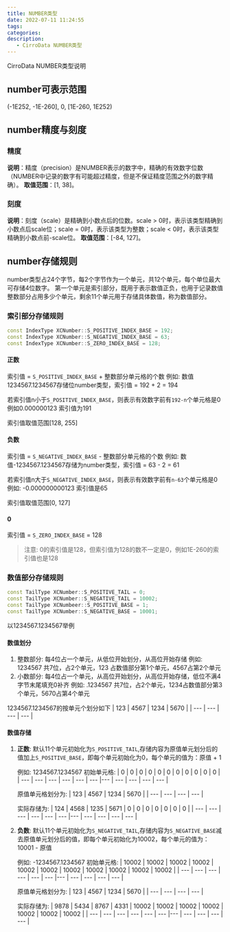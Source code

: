 ```yaml
---
title: NUMBER类型
date: 2022-07-11 11:24:55
tags:
categories:
description:
   - CirroData NUMBER类型
---
```


CirroData NUMBER类型说明

<!-- more -->

## number可表示范围
   (-1E252, -1E-260], 0, [1E-260, 1E252)

## number精度与刻度

### 精度

**说明**：精度（precision）是NUMBER表示的数字中，精确的有效数字位数（NUMBER中记录的数字有可能超过精度，但是不保证精度范围之外的数字精确）。
**取值范围**：[1, 38]。

### 刻度

**说明**：刻度（scale）是精确到小数点后的位数。scale > 0时，表示该类型精确到小数点后scale位；scale = 0时，表示该类型为整数；scale < 0时，表示该类型精确到小数点前-scale位。
**取值范围**：[-84, 127]。


## number存储规则

number类型占24个字节，每2个字节作为一个单元，共12个单元，每个单位最大可存储4位数字。
第一个单元是索引部分，既用于表示数值正负，也用于记录数值整数部分占用多少个单元，剩余11个单元用于存储具体数值，称为数值部分。

### 索引部分存储规则

``` c++
const IndexType XCNumber::S_POSITIVE_INDEX_BASE = 192;
const IndexType XCNumber::S_NEGATIVE_INDEX_BASE = 63;
const IndexType XCNumber::S_ZERO_INDEX_BASE = 128;
```

#### 正数
   索引值 = `S_POSITIVE_INDEX_BASE` + 整数部分单元格的个数
   例如: 数值1234567.1234567存储位number类型，索引值 = 192 + 2 = 194

   若索引值n小于`S_POSITIVE_INDEX_BASE`，则表示有效数字前有`192-n`个单元格是0
   例如0.000000123   索引值为191

   索引值取值范围[128, 255]

#### 负数
   索引值 = `S_NEGATIVE_INDEX_BASE` - 整数部分单元格的个数
   例如: 数值-1234567.1234567存储为number类型，索引值 = 63 - 2 = 61

   若索引值n大于`S_NEGATIVE_INDEX_BASE`，则表示有效数字前有`n-63`个单元格是0
   例如: -0.000000000123   索引值是65

   索引值取值范围[0, 127]

#### 0
   索引值 = `S_ZERO_INDEX_BASE` = 128

   > 注意: 0的索引值是128，但索引值为128的数不一定是0，例如1E-260的索引值也是128

### 数值部分存储规则

``` c++
const TailType XCNumber::S_POSITIVE_TAIL = 0;
const TailType XCNumber::S_NEGATIVE_TAIL = 10002;
const TailType XCNumbeer::S_POSITIVE_BASE = 1;
const TailType XCNumber::S_NEGATIVE_BASE = 10001;
```

以1234567.1234567举例

#### 数值划分
1. 整数部分: 每4位占一个单元，从低位开始划分，从高位开始存储
   例如: 1234567  共7位，占2个单元，123 占数值部分第1个单元，4567占第2个单元
2. 小数部分: 每4位占一个单元，从高位开始划分，从高位开始存储，低位不满4字节末尾填充0补齐
   例如: .1234567 共7位，占2个单元，1234占数值部分第3个单元，5670占第4个单元

1234567.1234567的按单元个划分如下
| 123 | 4567 | 1234 | 5670 |
| --- | --- | --- | --- |

#### 数值存储
1. **正数**: 默认11个单元初始化为`S_POSITIVE_TAIL`,存储内容为原值单元划分后的值加上`S_POSITIVE_BASE`，即每个单元初始化为0，每个单元的值为：原值 + 1

   例如: 1234567.1234567
   初始单元格:
   | 0 | 0 | 0 | 0 | 0 | 0 | 0 | 0 | 0 | 0 | 0 |
   | --- | --- | --- | --- | --- | --- |--- | --- | --- | --- | --- |

   原值单元格划分为:
   | 123 | 4567 | 1234 | 5670 |
   | --- | --- | --- | --- |

   实际存储为:
   | 124 | 4568 | 1235 | 5671 | 0 | 0 | 0 | 0 | 0 | 0 | 0 |
   | --- | --- | --- | --- | --- | --- |--- | --- | --- | --- | --- |

2. **负数**: 默认11个单元初始化为`S_NEGATIVE_TAIL`,存储内容为`S_NEGATIVE_BASE`减去原值单元划分后的值，即每个单元初始化为10002，每个单元的值为：10001 - 原值

   例如: -1234567.1234567
   初始单元格:
   | 10002 | 10002 | 10002 | 10002 | 10002 | 10002 | 10002 | 10002 | 10002 | 10002 | 10002 |
   | --- | --- | --- | --- | --- | --- |--- | --- | --- | --- | --- |

   原值单元格划分为:
   | 123 | 4567 | 1234 | 5670 |
   | --- | --- | --- | --- |

   实际存储为:
   | 9878 | 5434 | 8767 | 4331 | 10002 | 10002 | 10002 | 10002 | 10002 | 10002 | 10002 |
   | --- | --- | --- | --- | --- | --- |--- | --- | --- | --- | --- |